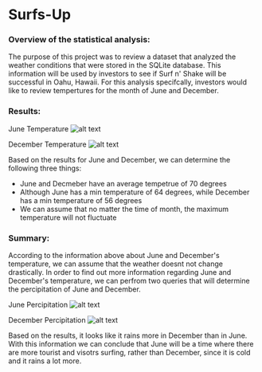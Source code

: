 # Surfs-Up

### Overview of the statistical analysis:
The purpose of this project was to review a dataset that analyzed the weather conditions that were stored in the SQLite database. This information will be used by investors to see if Surf n' Shake will be successful in Oahu, Hawaii. For this analysis specifcally, investors would like to review tempertures for the month of June and December.

### Results:

June Temperature
![alt text](https://github.com/mquimi/Surfs-Up/blob/main/img/June.png)

December Temperature
![alt text](https://github.com/mquimi/Surfs-Up/blob/main/img/December.png)

Based on the results for June and December, we can determine the following three things:
- June and Decmeber have an average tempetrue of 70 degrees
- Although June has a min temperature of 64 degrees, while December has a min temperature of 56 degrees
- We can assume that no matter the time of month, the maximum temperature will not fluctuate


### Summary:

According to the information above about June and December's temperature, we can assume that the weather doesnt not change drastically. In order to find out more information regarding June and December's temperature, we can perfrom two queries that will determine the percipitation of June and December.

June Percipitation
![alt text](https://github.com/mquimi/Surfs-Up/blob/main/img/June_percipitation.png)

December Percipitation
![alt text](https://github.com/mquimi/Surfs-Up/blob/main/img/December_percipitation.png)

Based on the results, it looks like it rains more in December than in June. With this information we can conclude that June will be a time where there are more tourist and visotrs surfing, rather than December, since it is cold and it rains a lot more. 


